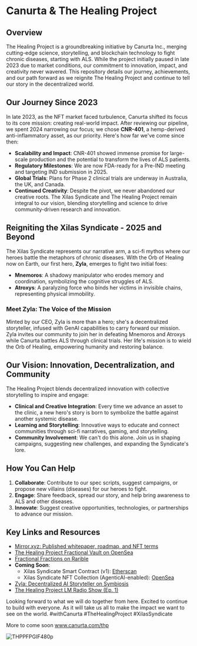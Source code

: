 # Canurta & The Healing Project 

## Overview

The Healing Project is a groundbreaking initiative by Canurta Inc., merging cutting-edge science, storytelling, and blockchain technology to fight chronic diseases, starting with ALS. While the project initially paused in late 2023 due to market conditions, our commitment to innovation, impact, and creativity never wavered. This repository details our journey, achievements, and our path forward as we reignite The Healing Project and continue to tell our story in the decentralized world.

## Our Journey Since 2023

In late 2023, as the NFT market faced turbulence, Canurta shifted its focus to its core mission: creating real-world impact. After reviewing our pipeline, we spent 2024 narrowing our focus; we chose **CNR-401**, a hemp-derived anti-inflammatory asset, as our priority. Here's how far we've come since then:
- **Scalability and Impact**: CNR-401 showed immense promise for large-scale production and the potential to transform the lives of ALS patients.
- **Regulatory Milestones**: We are now FDA-ready for a Pre-IND meeting and targeting IND submission in 2025.
- **Global Trials**: Plans for Phase 2 clinical trials are underway in Australia, the UK, and Canada.
- **Continued Creativity**: Despite the pivot, we never abandoned our creative roots. The Xilas Syndicate and The Healing Project remain integral to our vision, blending storytelling and science to drive community-driven research and innovation.

## Reigniting the Xilas Syndicate - 2025 and Beyond

The Xilas Syndicate represents our narrative arm, a sci-fi mythos where our heroes battle the metaphors of chronic diseases. With the Orb of Healing now on Earth, our first hero, **Zyla**, emerges to fight two initial foes:

- **Mnemoros**: A shadowy manipulator who erodes memory and coordination, symbolizing the cognitive struggles of ALS.
- **Atroxys**: A paralyzing force who binds her victims in invisible chains, representing physical immobility.

### Meet Zyla: The Voice of the Mission
Minted by our CEO, Zyla is more than a hero; she's a decentralized storyteller, infused with GenAI capabilities to carry forward our mission. Zyla invites our community to join her in defeating Mnemoros and Atroxys while Canurta battles ALS through clinical trials. Her life's mission is to wield the Orb of Healing, empowering humanity and restoring balance.

## Our Vision: Innovation, Decentralization, and Community

The Healing Project blends decentralized innovation with collective storytelling to inspire and engage:
- **Clinical and Creative Integration**: Every time we advance an asset to the clinic, a new hero's story is born to symbolize the battle against another systemic disease.
- **Learning and Storytelling**: Innovative ways to educate and connect communities through sci-fi narratives, gaming, and storytelling.
- **Community Involvement**: We can't do this alone. Join us in shaping campaigns, suggesting new challenges, and expanding the Syndicate's lore.

## How You Can Help

1. **Collaborate**: Contribute to our spec scripts, suggest campaigns, or propose new villains (diseases) for our heroes to fight.
2. **Engage**: Share feedback, spread our story, and help bring awareness to ALS and other diseases.
3. **Innovate**: Suggest creative opportunities, technologies, or partnerships to advance our mission.

## Key Links and Resources

- [Mirror.xyz: Published whitepaper, roadmap, and NFT terms](https://mirror.xyz/canurta.eth)
- [The Healing Project Fractional Vault on OpenSea](https://opensea.io/collection/canurta-collection)
- [Fractional Fractions on Rarible](https://rarible.com/token/0xb2469a7dd9e154c97b99b33e88196f7024f2979e:31)
- **Coming Soon**:
  - Xilas Syndicate Smart Contract (v1): [Etherscan](https://etherscan.io/address/0x32d9b2d1c1a7b2516a37046a48c1142101773b95#code)
  - Xilas Syndicate NFT Collection (AgenticAI-enabled): [OpenSea](https://opensea.io/collection/the-xilas-syndicate)
- [Zyla: Decentralized AI Storyteller on Symbiosis](https://eternalai.org/12606)
- [The Healing Project LM Radio Show (Ep. 1)](https://soundcloud.com/akeem-gardner-492211765/draft-episode-4-the-genesis-of-xilas/s-qSeWI8EgbX0?si=6a7c9c701c254f4fa21b8fb4071c381c&utm_source=clipboard&utm_medium=text&utm_campaign=social_sharing)

Looking forward to what we will do together from here. Excited to continue to build with everyone. As it will take us all to make the impact we want to see on the world. #withCanurta #TheHealingProject #XilasSyndicate

More to come soon www.canurta.com/thp


![THPPFPGIF480p](https://github.com/user-attachments/assets/9370125e-6145-409b-915d-0116d34a07f6)





